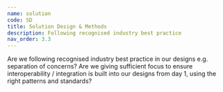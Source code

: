 ```yaml
---
name: solution
code: SD
title: Solution Design & Methods 
description: Following recognised industry best practice
nav_order: 3.3
---
```



Are we following recognised industry best practice in our designs e.g. separation of concerns? Are we giving sufficient focus to ensure interoperability / integration is built into our designs from day 1, using the right patterns and standards? 

